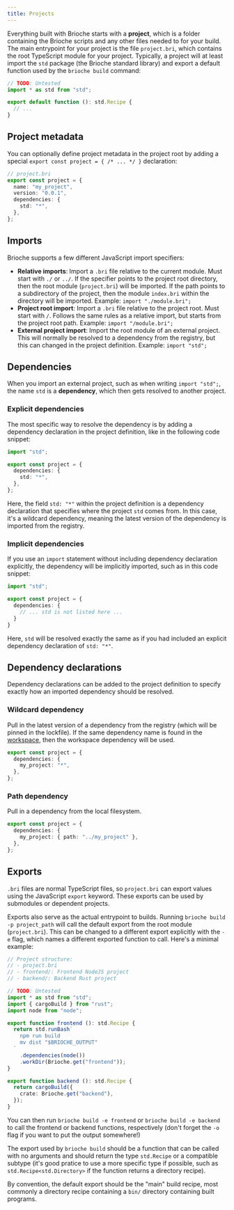 ```yaml
---
title: Projects
---
```


Everything built with Brioche starts with a **project**, which is a folder containing the Brioche scripts and any other files needed to for your build. The main entrypoint for your project is the file `project.bri`, which contains the root TypeScript module for your project. Typically, a project will at least import the `std` package (the Brioche standard library) and export a default function used by the `brioche build` command:

```ts
// TODO: Untested
import * as std from "std";

export default function (): std.Recipe {
  // ...
}
```

## Project metadata

You can optionally define project metadata in the project root by adding a special `export const project = { /* ... */ }` declaration:

```ts
// project.bri
export const project = {
  name: "my_project",
  version: "0.0.1",
  dependencies: {
    std: "*",
  },
};
```

## Imports

Brioche supports a few different JavaScript import specifiers:

- **Relative imports**: Import a `.bri` file relative to the current module. Must start with `./` or `../`. If the specifier points to the project root directory, then the root module (`project.bri`) will be imported. If the path points to a subdirectory of the project, then the module `index.bri` within the directory will be imported. Example: `import "./module.bri";`
- **Project root import**: Import a `.bri` file relative to the project root. Must start with `/`. Follows the same rules as a relative import, but starts from the project root path. Example: `import "/module.bri";`
- **External project import**: Import the root module of an external project. This will normally be resolved to a dependency from the registry, but this can changed in the project definition. Example: `import "std";`

## Dependencies

When you import an external project, such as when writing `import "std";`, the name `std` is a **dependency**, which then gets resolved to another project.

### Explicit dependencies

The most specific way to resolve the dependency is by adding a dependency declaration in the project definition, like in the following code snippet:

```ts
import "std";

export const project = {
  dependencies: {
    std: "*",
  },
};
```

Here, the field `std: "*"` within the project definition is a dependency declaration that specifies where the project `std` comes from. In this case, it's a wildcard dependency, meaning the latest version of the dependency is imported from the registry.

### Implicit dependencies

If you use an `import` statement without including dependency declaration explicitly, the dependency will be implicitly imported, such as in this code snippet:

```ts
import "std";

export const project = {
  dependencies: {
    // ... std is not listed here ...
  }
}
```

Here, `std` will be resolved exactly the same as if you had included an explicit dependency declaration of `std: "*"`.

## Dependency declarations

Dependency declarations can be added to the project definition to specify exactly how an imported dependency should be resolved.

### Wildcard dependency

Pull in the latest version of a dependency from the registry (which will be pinned in the lockfile). If the same dependency name is found in the [workspace](./workspaces.md), then the workspace dependency will be used.

```ts
export const project = {
  dependencies: {
    my_project: "*",
  },
};
```

### Path dependency

Pull in a dependency from the local filesystem.

```ts
export const project = {
  dependencies: {
    my_project: { path: "../my_project" },
  },
};
```

## Exports

`.bri` files are normal TypeScript files, so `project.bri` can export values using the JavaScript `export` keyword. These exports can be used by submodules or dependent projects.

Exports also serve as the actual entrypoint to builds. Running `brioche build -p project_path` will call the default export from the root module (`project.bri`). This can be changed to a different export explicitly with the `-e` flag, which names a different exported function to call. Here's a minimal example:

```ts
// Project structure:
// - project.bri
// - frontend/: Frontend NodeJS project
// - backend/: Backend Rust project

// TODO: Untested
import * as std from "std";
import { cargoBuild } from "rust";
import node from "node";

export function frontend (): std.Recipe {
  return std.runBash`
    npm run build
    mv dist "$BRIOCHE_OUTPUT"
  `
    .dependencies(node())
    .workDir(Brioche.get("frontend"));
}

export function backend (): std.Recipe {
  return cargoBuild({
    crate: Brioche.get("backend"),
  });
}
```

You can then run `brioche build -e frontend` or `brioche build -e backend` to call the frontend or backend functions, respectively (don't forget the `-o` flag if you want to put the output somewhere!)

The export used by `brioche build` should be a function that can be called with no arguments and should return the type `std.Recipe` or a compatible subtype (it's good pratice to use a more specific type if possible, such as `std.Recipe<std.Directory>` if the function returns a directory recipe).

By convention, the default export should be the "main" build recipe, most commonly a directory recipe containing a `bin/` directory containing built programs.

